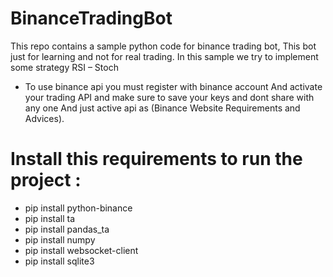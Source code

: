 # BinanceTradingBot

This repo contains a sample python code for binance trading bot,
This bot just for learning and not for real trading. 
In this sample we try to implement some strategy RSI – Stoch

- To use binance api you must register with binance account
And activate your trading API and make sure to save your keys and dont share with any one 
And just active api as (Binance Website Requirements and Advices).



# Install this requirements to run the project :
- pip install python-binance
- pip install ta
- pip install pandas_ta
- pip install numpy
- pip install websocket-client
- pip install sqlite3
